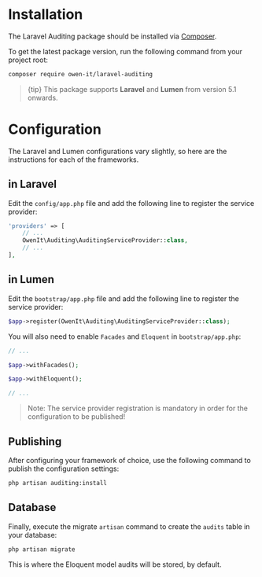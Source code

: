 # Installation

The Laravel Auditing package should be installed via [Composer](http://getcomposer.org/doc/00-intro.md).

To get the latest package version, run the following command from your project root:

```sh
composer require owen-it/laravel-auditing
```

> {tip} This package supports **Laravel** and **Lumen** from version 5.1 onwards.

# Configuration

The Laravel and Lumen configurations vary slightly, so here are the instructions for each of the frameworks.

## in Laravel
Edit the `config/app.php` file and add the following line to register the service provider:

```php
'providers' => [
    // ...
    OwenIt\Auditing\AuditingServiceProvider::class,
    // ...
],
```

## in Lumen
Edit the `bootstrap/app.php` file and add the following line to register the service provider:

```php
$app->register(OwenIt\Auditing\AuditingServiceProvider::class);
```

You will also need to enable `Facades` and `Eloquent` in `bootstrap/app.php`:

```php
// ...

$app->withFacades();

$app->withEloquent();

// ...
```

> Note: The service provider registration is mandatory in order for the configuration to be published!

## Publishing
After configuring your framework of choice, use the following command to publish the configuration settings:

```sh
php artisan auditing:install
```

## Database
Finally, execute the migrate `artisan` command to create the `audits` table in your database:

```sh
php artisan migrate
```

This is where the Eloquent model audits will be stored, by default.
